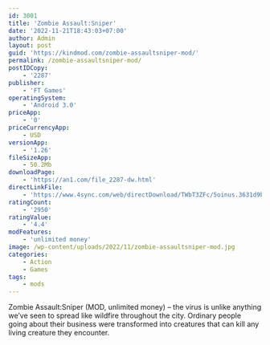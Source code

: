```yaml
---
id: 3001
title: 'Zombie Assault:Sniper'
date: '2022-11-21T18:43:03+07:00'
author: Admin
layout: post
guid: 'https://kindmod.com/zombie-assaultsniper-mod/'
permalink: /zombie-assaultsniper-mod/
postIDCopy:
    - '2287'
publisher:
    - 'FT Games'
operatingSystem:
    - 'Android 3.0'
priceApp:
    - '0'
priceCurrencyApp:
    - USD
versionApp:
    - '1.26'
fileSizeApp:
    - 50.2Mb
downloadPage:
    - 'https://an1.com/file_2287-dw.html'
directLinkFile:
    - 'https://www.4sync.com/web/directDownload/TWbT3ZFc/5oinus.3631d9b9537bcae7f2d26d223a13bd9f'
ratingCount:
    - '2950'
ratingValue:
    - '4.4'
modFeatures:
    - 'unlimited money'
image: /wp-content/uploads/2022/11/zombie-assaultsniper-mod.jpg
categories:
    - Action
    - Games
tags:
    - mods
---
```


Zombie Assault:Sniper (MOD, unlimited money) – the virus is unlike anything we’ve seen to spread like wildfire throughout the city. Ordinary people going about their business were transformed into creatures that can kill any living creature they encounter.